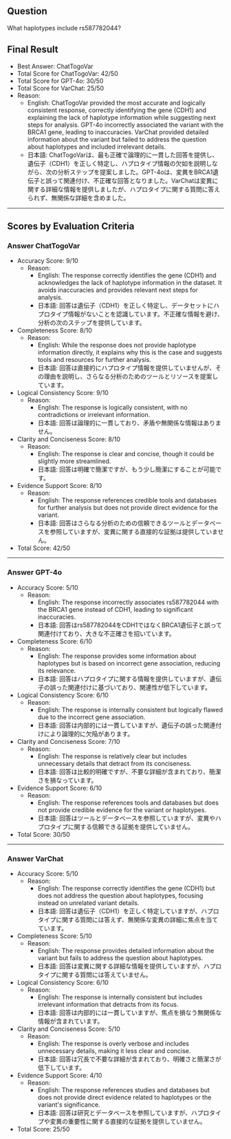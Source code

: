 ## Question

What haplotypes include rs587782044?

## Final Result

- Best Answer: ChatTogoVar
- Total Score for ChatTogoVar: 42/50
- Total Score for GPT-4o: 30/50
- Total Score for VarChat: 25/50
- Reason:
  - English: ChatTogoVar provided the most accurate and logically consistent response, correctly identifying the gene (CDH1) and explaining the lack of haplotype information while suggesting next steps for analysis. GPT-4o incorrectly associated the variant with the BRCA1 gene, leading to inaccuracies. VarChat provided detailed information about the variant but failed to address the question about haplotypes and included irrelevant details.
  - 日本語: ChatTogoVarは、最も正確で論理的に一貫した回答を提供し、遺伝子（CDH1）を正しく特定し、ハプロタイプ情報の欠如を説明しながら、次の分析ステップを提案しました。GPT-4oは、変異をBRCA1遺伝子と誤って関連付け、不正確な回答となりました。VarChatは変異に関する詳細な情報を提供しましたが、ハプロタイプに関する質問に答えられず、無関係な詳細を含めました。

---

## Scores by Evaluation Criteria

### Answer ChatTogoVar
- Accuracy Score: 9/10
  - Reason: 
    - English: The response correctly identifies the gene (CDH1) and acknowledges the lack of haplotype information in the dataset. It avoids inaccuracies and provides relevant next steps for analysis.
    - 日本語: 回答は遺伝子（CDH1）を正しく特定し、データセットにハプロタイプ情報がないことを認識しています。不正確な情報を避け、分析の次のステップを提供しています。
- Completeness Score: 8/10
  - Reason: 
    - English: While the response does not provide haplotype information directly, it explains why this is the case and suggests tools and resources for further analysis.
    - 日本語: 回答は直接的にハプロタイプ情報を提供していませんが、その理由を説明し、さらなる分析のためのツールとリソースを提案しています。
- Logical Consistency Score: 9/10
  - Reason: 
    - English: The response is logically consistent, with no contradictions or irrelevant information.
    - 日本語: 回答は論理的に一貫しており、矛盾や無関係な情報はありません。
- Clarity and Conciseness Score: 8/10
  - Reason: 
    - English: The response is clear and concise, though it could be slightly more streamlined.
    - 日本語: 回答は明確で簡潔ですが、もう少し簡潔にすることが可能です。
- Evidence Support Score: 8/10
  - Reason: 
    - English: The response references credible tools and databases for further analysis but does not provide direct evidence for the variant.
    - 日本語: 回答はさらなる分析のための信頼できるツールとデータベースを参照していますが、変異に関する直接的な証拠は提供していません。
- Total Score: 42/50

---

### Answer GPT-4o
- Accuracy Score: 5/10
  - Reason: 
    - English: The response incorrectly associates rs587782044 with the BRCA1 gene instead of CDH1, leading to significant inaccuracies.
    - 日本語: 回答はrs587782044をCDH1ではなくBRCA1遺伝子と誤って関連付けており、大きな不正確さを招いています。
- Completeness Score: 6/10
  - Reason: 
    - English: The response provides some information about haplotypes but is based on incorrect gene association, reducing its relevance.
    - 日本語: 回答はハプロタイプに関する情報を提供していますが、遺伝子の誤った関連付けに基づいており、関連性が低下しています。
- Logical Consistency Score: 6/10
  - Reason: 
    - English: The response is internally consistent but logically flawed due to the incorrect gene association.
    - 日本語: 回答は内部的には一貫していますが、遺伝子の誤った関連付けにより論理的に欠陥があります。
- Clarity and Conciseness Score: 7/10
  - Reason: 
    - English: The response is relatively clear but includes unnecessary details that detract from its conciseness.
    - 日本語: 回答は比較的明確ですが、不要な詳細が含まれており、簡潔さを損なっています。
- Evidence Support Score: 6/10
  - Reason: 
    - English: The response references tools and databases but does not provide credible evidence for the variant or haplotypes.
    - 日本語: 回答はツールとデータベースを参照していますが、変異やハプロタイプに関する信頼できる証拠を提供していません。
- Total Score: 30/50

---

### Answer VarChat
- Accuracy Score: 5/10
  - Reason: 
    - English: The response correctly identifies the gene (CDH1) but does not address the question about haplotypes, focusing instead on unrelated variant details.
    - 日本語: 回答は遺伝子（CDH1）を正しく特定していますが、ハプロタイプに関する質問には答えず、無関係な変異の詳細に焦点を当てています。
- Completeness Score: 5/10
  - Reason: 
    - English: The response provides detailed information about the variant but fails to address the question about haplotypes.
    - 日本語: 回答は変異に関する詳細な情報を提供していますが、ハプロタイプに関する質問には答えていません。
- Logical Consistency Score: 6/10
  - Reason: 
    - English: The response is internally consistent but includes irrelevant information that detracts from its focus.
    - 日本語: 回答は内部的には一貫していますが、焦点を損なう無関係な情報が含まれています。
- Clarity and Conciseness Score: 5/10
  - Reason: 
    - English: The response is overly verbose and includes unnecessary details, making it less clear and concise.
    - 日本語: 回答は冗長で不要な詳細が含まれており、明確さと簡潔さが低下しています。
- Evidence Support Score: 4/10
  - Reason: 
    - English: The response references studies and databases but does not provide direct evidence related to haplotypes or the variant's significance.
    - 日本語: 回答は研究とデータベースを参照していますが、ハプロタイプや変異の重要性に関する直接的な証拠を提供していません。
- Total Score: 25/50